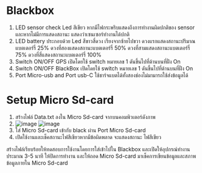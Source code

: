# Blackbox
1.  LED sensor check
    Led สีเขียว หากมีไฟกระพริบแสดงถึงการทำงานผิดปกติของ sensor และหากไม่มีการแสดงสถานะ แสดงว่าเซนเซอร์ทำงานได้ปกติ
2.  LED battery
    ประกอบด้วย Led สีขาวสี่ดวง เรียงจากซ้ายไปขวา ดวงแรกแสดงสถานะปริมาณแบตเตอร์รี่ 25% ดวงที่สองแสดงสถานะแบตเตอร์รี่ 50% ดวงที่สามแสดงสถานะแบตเตอร์รี่ 75% ดวงที่สี่แสดงสถานะแบตเตอร์รี่ 100%
3.  Switch ON/OFF GPS
    เปิดโดยใช้ switch หมายเลข 1 ดันขึ้นไปที่ด้านบนที่ฝั่ง On
4.	Switch ON/OFF BlackBox
    เปิดโดยใช้ switch หมายเลข 1 ดันขึ้นไปที่ด้านบนที่ฝั่ง On
5.	Port Micro-usb and Port usb-C
    ใช้ชาร์จแบตได้ทั้งสองช่องไม่มามารถใช้ส่งข้อมูลได้
    
    
    
# Setup Micro Sd-card
1.	สร้างไฟล์ Data.txt ลงใน Micro Sd-card จากบนคอมพิวเตอร์ดังภาพ
2.	![image](https://user-images.githubusercontent.com/48859187/124211089-c1ac7380-db16-11eb-9b14-d4948dafb053.png)
![image](https://user-images.githubusercontent.com/48859187/124211099-c53ffa80-db16-11eb-90be-252de84d2cc4.png)
2.	ใส่ Micro Sd-card เข้ากับ black ผ่าน Port Micro Sd-card
3.	เปิดใช้งานและเช็คสถานะไฟสีเขียวหากมีข้อผิดพลาด จะแสดงสถานะ ไฟสีเขียว

สร้างไฟล์เรียบร้อยให้ทดสอบการใช้งานโดยการใส่เข้าไปใน Blackbox และเปิดให้อุปกรณ์ทำงานประมาณ 3-5 นาที ให้ปิดการทำงาน และให้ถอด Micro Sd-card มาเช็คการเขียนข้อมูลและสภาพข้อมูลภายใน Micro Sd-card
